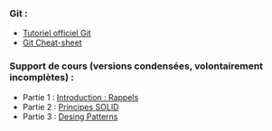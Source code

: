 ### Git :

* [Tutoriel officiel Git](https://git-scm.com/docs/gittutorial)
* [Git Cheat-sheet](https://education.github.com/git-cheat-sheet-education.pdf)

### Support de cours (versions condensées, volontairement incomplètes) :
* Partie 1 : [Introduction : Rappels](https://pageperso.lis-lab.fr/~petru.valicov/Cours/M3105/Introduction_x4.pdf)
* Partie 2 : [Principes SOLID](https://pageperso.lis-lab.fr/~petru.valicov/Cours/M3105/SOLID_x4.pdf)
* Partie 3 : [Desing Patterns](https://pageperso.lis-lab.fr/~petru.valicov/Cours/M3105/DP_x4.pdf)
